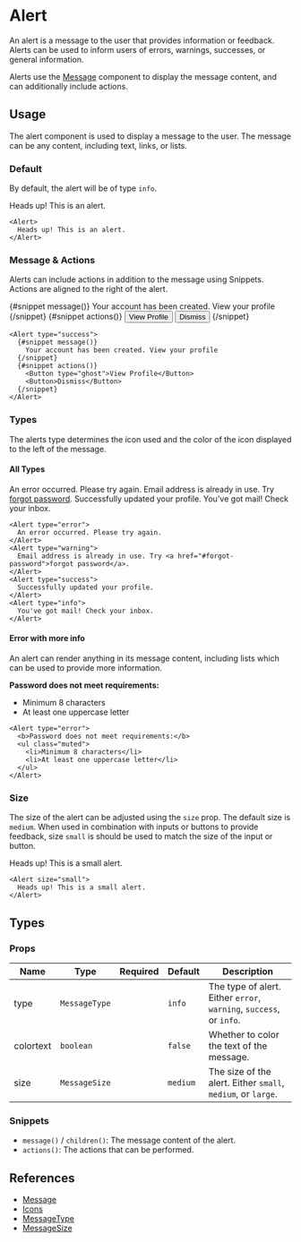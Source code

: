 <script lang="ts">
import Alert from '$lib/components/Alert.svelte'
import Button from '$lib/components/Button.svelte'
import DocsExample from '$lib/components/utils/DocsExample.svelte'
</script>

# Alert

An alert is a message to the user that provides information or feedback. Alerts can be used to inform users of errors, warnings, successes, or general information.

Alerts use the [Message](/docs/components/message) component to display the message content, and can additionally include actions.

## Usage

The alert component is used to display a message to the user. The message can be any content, including text, links, or lists.

### Default

By default, the alert will be of type `info`.

<DocsExample>
  <Alert>
    Heads up! This is an alert.
  </Alert>
</DocsExample>

```svelte
<Alert>
  Heads up! This is an alert.
</Alert>
```

### Message & Actions

Alerts can include actions in addition to the message using Snippets. Actions are aligned to the right of the alert.

<DocsExample>
  <Alert type="success">
    {#snippet message()}
      Your account has been created. View your profile
    {/snippet}
    {#snippet actions()}
      <Button type="ghost">View Profile</Button>
      <Button>Dismiss</Button>
    {/snippet}
  </Alert>
</DocsExample>

```svelte
<Alert type="success">
  {#snippet message()}
    Your account has been created. View your profile
  {/snippet}
  {#snippet actions()}
    <Button type="ghost">View Profile</Button>
    <Button>Dismiss</Button>
  {/snippet}
</Alert>
```

### Types

The alerts type determines the icon used and the color of the icon displayed to the left of the message.

#### All Types

<DocsExample>
  <Alert type="error">
    An error occurred. Please try again.
  </Alert>
  <Alert type="warning">
    Email address is already in use. Try <a href="#forgot-password">forgot password</a>.
  </Alert>
  <Alert type="success">
    Successfully updated your profile.
  </Alert>
  <Alert type="info">
    You've got mail! Check your inbox.
  </Alert>
</DocsExample>

```svelte
<Alert type="error">
  An error occurred. Please try again.
</Alert>
<Alert type="warning">
  Email address is already in use. Try <a href="#forgot-password">forgot password</a>.
</Alert>
<Alert type="success">
  Successfully updated your profile.
</Alert>
<Alert type="info">
  You've got mail! Check your inbox.
</Alert>
```

#### Error with more info

An alert can render anything in its message content, including lists which can be used to provide more information.

<DocsExample>
  <Alert type="error">
    <b>Password does not meet requirements:</b>
    <ul class="muted">
      <li>Minimum 8 characters</li>
      <li>At least one uppercase letter</li>
    </ul>
  </Alert>
</DocsExample>

```svelte
<Alert type="error">
  <b>Password does not meet requirements:</b>
  <ul class="muted">
    <li>Minimum 8 characters</li>
    <li>At least one uppercase letter</li>
  </ul>
</Alert>
```

### Size

The size of the alert can be adjusted using the `size` prop. The default size is `medium`. When used in combination with inputs or buttons to provide feedback, size `small` is should be used to match the size of the input or button.

<DocsExample>
  <Alert size="small">
    Heads up! This is a small alert.
  </Alert>
</DocsExample>

```svelte
<Alert size="small">
  Heads up! This is a small alert.
</Alert>
```

## Types

### Props

| Name      | Type          | Required | Default  | Description                                                         |
| --------- | ------------- | -------- | -------- | ------------------------------------------------------------------- |
| type      | `MessageType` |          | `info`   | The type of alert. Either `error`, `warning`, `success`, or `info`. |
| colortext | `boolean`     |          | `false`  | Whether to color the text of the message.                           |
| size      | `MessageSize` |          | `medium` | The size of the alert. Either `small`, `medium`, or `large`.        |

### Snippets

- `message()` / `children()`: The message content of the alert.
- `actions()`: The actions that can be performed.

## References

- [Message](/docs/components/message)
- [Icons](/docs/design/icons)
- [MessageType](/docs/types/message#messagetype)
- [MessageSize](/docs/types/message#messagesize)

